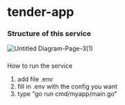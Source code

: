 # tender-app

### Structure of this service
![Untitled Diagram-Page-3(1)](https://github.com/restuarachman/tender-app/assets/57408456/300faf7f-9ad9-4811-a865-1a560bfc626f)

###
How to run the service
1. add file .env
2. fill in .env with the config you want
3. type "go run cmd/myapp/main.go"
